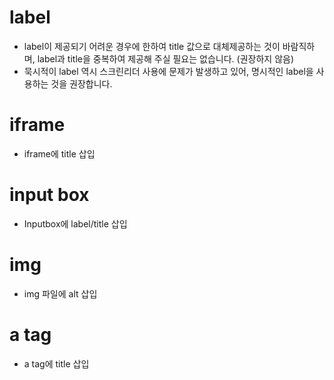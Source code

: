 # label
* label이 제공되기 어려운 경우에 한하여 title 값으로 대체제공하는 것이 바람직하며, label과 title을 중복하여 제공해 주실 필요는 없습니다. (권장하지 않음)
* 묵시적이 label 역시 스크린리더 사용에 문제가 발생하고 있어, 명시적인 label을 사용하는 것을 권장합니다.

# iframe
* iframe에 title 삽입

# input box
* Inputbox에 label/title 삽입

# img
* img 파일에 alt 삽입

# a tag
* a tag에 title 삽입
